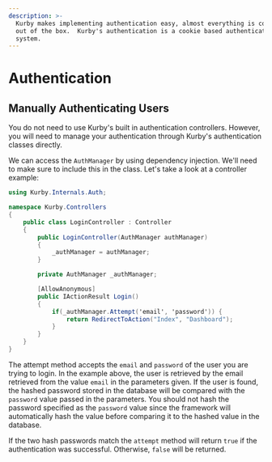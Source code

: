 ```yaml
---
description: >-
  Kurby makes implementing authentication easy, almost everything is configured
  out of the box.  Kurby's authentication is a cookie based authentication
  system.
---
```


# Authentication

## Manually Authenticating Users

You do not need to use Kurby's built in authentication controllers. However, you will need to manage your authentication through Kurby's authentication classes directly.

We can access the `AuthManager` by using dependency injection. We'll need to make sure to include this in the class. Let's take a look at a controller example:

```csharp
using Kurby.Internals.Auth;

namespace Kurby.Controllers
{
    public class LoginController : Controller
    {
        public LoginController(AuthManager authManager)
        {
            _authManager = authManager;
        }

        private AuthManager _authManager;

        [AllowAnonymous]
        public IActionResult Login()
        { 
            if(_authManager.Attempt('email', 'password')) {
                return RedirectToAction("Index", "Dashboard");
            }
        }
    }
}
```

The attempt method accepts the `email` and `password` of the user you are trying to login. In the example above, the user is retrieved by the email retrieved from the value `email` in the parameters given. If the user is found, the hashed password stored in the database will be compared with the `password` value passed in the parameters. You should not hash the password specified as the `password` value since the framework will automatically hash the value before comparing it to the hashed value in the database.

If the two hash passwords match the `attempt` method will return `true` if the authentication was successful. Otherwise, `false` will be returned.

